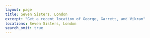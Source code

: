 ```yaml
---
layout: page
title: Seven Sisters, London
excerpt: "Get a recent location of George, Garrett, and Vikram"
locations: Seven Sisters, London
search_omit: true
---
```

